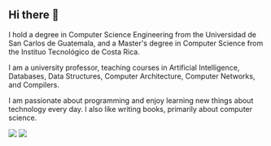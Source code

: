 ## Hi there 👋

I hold a degree in Computer Science Engineering from the Universidad de San Carlos de Guatemala, and a Master's degree in Computer Science from the Instituo Tecnológico de Costa Rica.

I am a university professor, teaching courses in Artificial Intelligence, Databases, Data Structures, Computer Architecture, Computer Networks, and Compilers.

I am passionate about programming and enjoy learning new things about technology every day. I also like writing books, primarily about computer science.

![](http://github-profile-summary-cards.vercel.app/api/cards/repos-per-language?username=luisespino&theme=default) ![](http://github-profile-summary-cards.vercel.app/api/cards/stats?username=luisespino&theme=default) 
<!--
**luisespino/luisespino** is a ✨ _special_ ✨ repository because its `README.md` (this file) appears on your GitHub profile.

Here are some ideas to get you started:

- 🔭 I’m currently working on ...
- 🌱 I’m currently learning ...
- 👯 I’m looking to collaborate on ...
- 🤔 I’m looking for help with ...
- 💬 Ask me about ...
- 📫 How to reach me: ...
- 😄 Pronouns: ...
- ⚡ Fun fact: ...
-->
